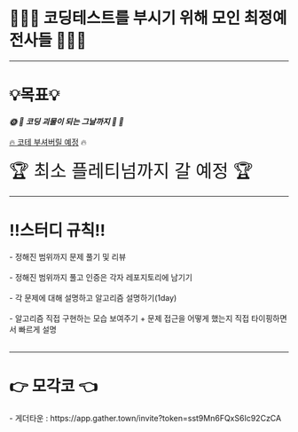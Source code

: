 # 👨🏻‍💻 코딩테스트를 부시기 위해 모인 최정예 전사들 👨🏻‍💻

<hr>
<h1>💡목표💡</h1>
<b><i>🌞 👺 코딩 괴물이 되는 그날까지 👹 🌚</i></b> <br><br> 
<u>🔥 코테 부셔버릴 예정</u> 🔥 <br><br> 
<font size=6>🏆 최소 플레티넘까지 갈 예정 🏆 </font></br>
<hr>
<h1>‼️스터디 규칙‼️ </h1>
- 정해진 범위까지 문제 풀기 및 리뷰 <br><br>
- 정해진 범위까지 풀고 인증은 각자 레포지토리에 남기기 <br><br>
- 각 문제에 대해 설명하고 알고리즘 설명하기(1day) <br><br>
- 알고리즘 직접 구현하는 모습 보여주기 + 문제 접근을 어떻게 했는지 직접 타이핑하면서 빠르게 설명 <br>
<br>
<hr>
<h1> 👉 모각코 👈 </h1>
- 게더타운 : https://app.gather.town/invite?token=sst9Mn6FQxS6Ic92CzCA
